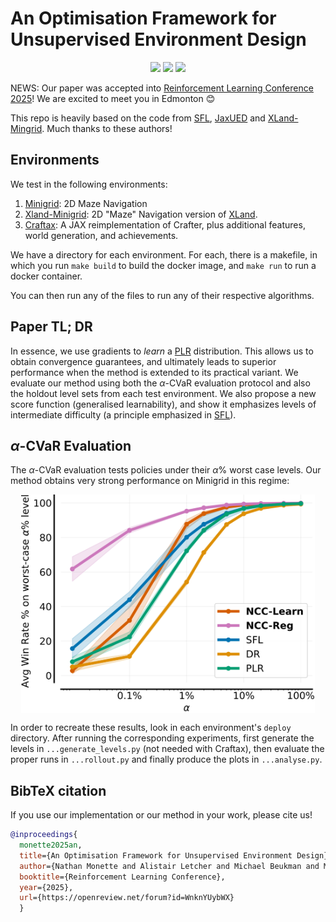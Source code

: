 # An Optimisation Framework for Unsupervised Environment Design

<p align="center">
       <a href= "https://github.com/nmonette/NCC-UED/blob/main/LICENSE">
        <img src="https://img.shields.io/badge/license-Apache2.0-blue.svg" /></a>
       <a href= "https://arxiv.org/abs/2408.15099">
        <img src="https://img.shields.io/badge/arXiv-2408.15099-b31b1b.svg" /></a>
        <a href= "https://arxiv.org/abs/2408.15099">
        <img src="https://img.shields.io/badge/blog_post-purple" /></a>
        
</p>

NEWS: Our paper was accepted into <a href= "https://rl-conference.cc/">Reinforcement Learning Conference 2025</a>! We are excited to meet you in Edmonton 😊

This repo is heavily based on the code from <a href= "https://github.com/amacrutherford/sampling-for-learnability">SFL</a>, 
 <a href= "https://github.com/DramaCow/jaxued">JaxUED</a> and <a href= "https://github.com/dunnolab/xland-minigrid">XLand-Mingrid</a>. Much thanks to these authors! 
 
 ## Environments
 We test in the following environments:
 
 1. [Minigrid](minigrid): 2D Maze Navigation
 2. [Xland-Minigrid](xland): 2D "Maze" Navigation version of  <a href= "https://deepmind.google/discover/blog/generally-capable-agents-emerge-from-open-ended-play/">XLand</a>.
 3. [Craftax](craftax): A JAX reimplementation of Crafter, plus additional features, world generation, and achievements.

We have a directory for each environment. For each, there is a makefile, in which you run `make build` to build the docker image, and `make run` to run a docker container. 

You can then run any of the files to run any of their respective algorithms.

## Paper TL; DR
In essence, we use gradients to _learn_ a <a href="https://arxiv.org/abs/2010.03934">PLR</a> distribution. This allows us to obtain convergence guarantees, and ultimately leads to superior performance when the method is extended to its practical variant. We evaluate our method using both the $\alpha$-CVaR evaluation protocol and also the holdout level sets from each test environment. We also propose a new score function (generalised learnability), and show it emphasizes levels of intermediate difficulty (a principle emphasized in <a href="https://arxiv.org/abs/2408.15099">SFL</a>). 

## $\alpha$-CVaR Evaluation
The $\alpha$-CVaR evaluation tests policies under their $\alpha$% worst case levels. Our method obtains very strong performance on Minigrid in this regime:

<p align="center"><img align="center" height="350px"src="assets/cvar_line.svg"></img></p>

In order to recreate these results, look in each environment's `deploy` directory. After running the corresponding experiments, first generate the levels in `...generate_levels.py` (not needed with Craftax), then evaluate the proper runs in `...rollout.py` and finally produce the plots in `...analyse.py`.

## BibTeX citation
If you use our implementation or our method in your work, please cite us! 
```bibtex
@inproceedings{
  monette2025an,
  title={An Optimisation Framework for Unsupervised Environment Design},
  author={Nathan Monette and Alistair Letcher and Michael Beukman and Matthew Thomas Jackson and Alexander Rutherford and Alexander David Goldie and Jakob Nicolaus Foerster},
  booktitle={Reinforcement Learning Conference},
  year={2025},
  url={https://openreview.net/forum?id=WnknYUybWX}
  }
```

